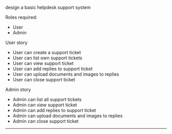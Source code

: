 design a basic helpdesk support system

Roles required:

- User
- Admin

User story

- User can create a support ticket
- User can list own support tickets
- User can view support ticket
- User can add replies to support ticket
- User can upload documents and images to replies
- User can close support ticket

Admin story

- Admin can list all support tickets
- Admin can view support ticket
- Admin can add replies to support ticket
- Admin can upload documents and images to replies
- Admin can close support ticket

---
